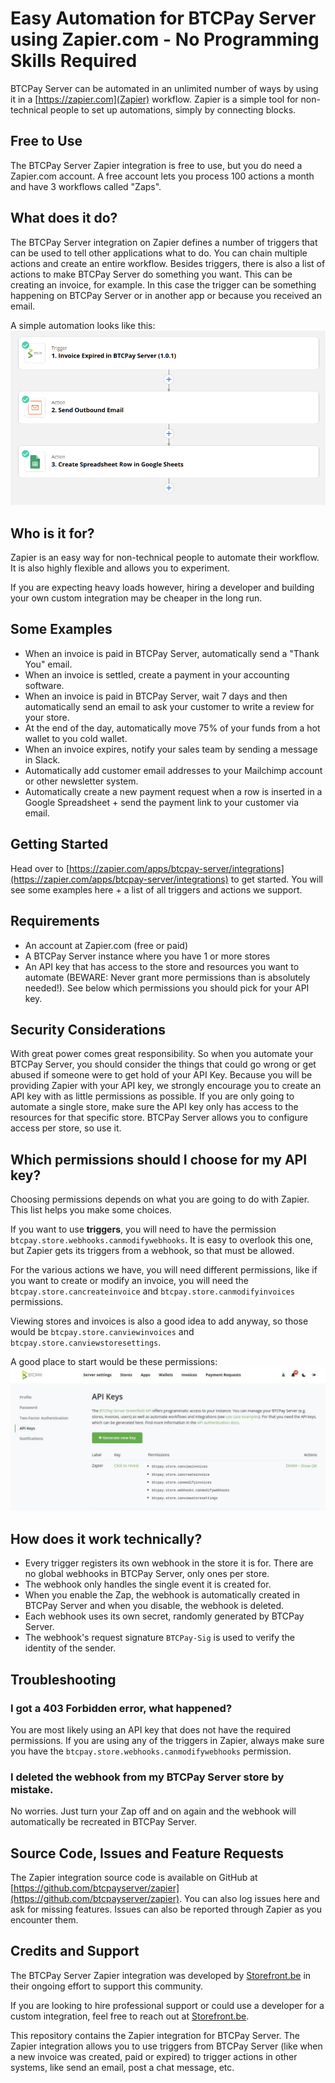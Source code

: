 # Easy Automation for BTCPay Server using Zapier.com - No Programming Skills Required

BTCPay Server can be automated in an unlimited number of ways by using it in a [https://zapier.com](Zapier) workflow.
Zapier is a simple tool for non-technical people to set up automations, simply by connecting blocks.

## Free to Use
The BTCPay Server Zapier integration is free to use, but you do need a Zapier.com account.
A free account lets you process 100 actions a month and have 3 workflows called "Zaps".

## What does it do?
The BTCPay Server integration on Zapier defines a number of triggers that can be used to tell other applications what to do. You can chain multiple actions and create an entire workflow.
Besides triggers, there is also a list of actions to make BTCPay Server do something you want. This can be creating an invoice, for example. In this case the trigger can be something happening on BTCPay Server or in another app or because you received an email.

A simple automation looks like this:
![Sample Workflow in Zapier](./doc/zap-sample1.png)

## Who is it for?
Zapier is an easy way for non-technical people to automate their workflow. It is also highly flexible and allows you to experiment.

If you are expecting heavy loads however, hiring a developer and building your own custom integration may be cheaper in the long run.

## Some Examples
- When an invoice is paid in BTCPay Server, automatically send a "Thank You" email.
- When an invoice is settled, create a payment in your accounting software.
- When an invoice is paid in BTCPay Server, wait 7 days and then automatically send an email to ask your customer to write a review for your store.
- At the end of the day, automatically move 75% of your funds from a hot wallet to you cold wallet.
- When an invoice expires, notify your sales team by sending a message in Slack.
- Automatically add customer email addresses to your Mailchimp account or other newsletter system.
- Automatically create a new payment request when a row is inserted in a Google Spreadsheet + send the payment link to your customer via email.

## Getting Started
Head over to [https://zapier.com/apps/btcpay-server/integrations](https://zapier.com/apps/btcpay-server/integrations) to get started. You will see some examples here + a list of all triggers and actions we support.

## Requirements
- An account at Zapier.com (free or paid)
- A BTCPay Server instance where you have 1 or more stores
- An API key that has access to the store and resources you want to automate (BEWARE: Never grant more permissions than is absolutely needed!). See below which permissions you should pick for your API key.

## Security Considerations
With great power comes great responsibility. So when you automate your BTCPay Server, you should consider the things that could go wrong or get abused if someone were to get hold of your API Key.
Because you will be providing Zapier with your API key, we strongly encourage you to create an API key with as little permissions as possible.
If you are only going to automate a single store, make sure the API key only has access to the resources for that specific store.
BTCPay Server allows you to configure access per store, so use it.

## Which permissions should I choose for my API key?
Choosing permissions depends on what you are going to do with Zapier. This list helps you make some choices.

If you want to use **triggers**, you will need to have the permission `btcpay.store.webhooks.canmodifywebhooks`. It is easy to overlook this one, but Zapier gets its triggers from a webhook, so that must be allowed.

For the various actions we have, you will need different permissions, like if you want to create or modify an invoice, you will need the `btcpay.store.cancreateinvoice` and `btcpay.store.canmodifyinvoices` permissions.

Viewing stores and invoices is also a good idea to add anyway, so those would be `btcpay.store.canviewinvoices` and `btcpay.store.canviewstoresettings`.

A good place to start would be these permissions:
![Example API Permissions](./doc/ExampleApiPermissions.jpeg)


## How does it work technically?
- Every trigger registers its own webhook in the store it is for. There are no global webhooks in BTCPay Server, only ones per store.
- The webhook only handles the single event it is created for.
- When you enable the Zap, the webhook is automatically created in BTCPay Server and when you disable, the webhook is deleted.
- Each webhook uses its own secret, randomly generated by BTCPay Server.
- The webhook's request signature `BTCPay-Sig` is used to verify the identity of the sender.


## Troubleshooting

### I got a 403 Forbidden error, what happened?
You are most likely using an API key that does not have the required permissions. If you are using any of the triggers in Zapier, always make sure you have the `btcpay.store.webhooks.canmodifywebhooks` permission.

### I deleted the webhook from my BTCPay Server store by mistake.
No worries. Just turn your Zap off and on again and the webhook will automatically be recreated in BTCPay Server.


## Source Code, Issues and Feature Requests
The Zapier integration source code is available on GitHub at [https://github.com/btcpayserver/zapier](https://github.com/btcpayserver/zapier).
You can also log issues here and ask for missing features.
Issues can also be reported through Zapier as you encounter them.

## Credits and Support
The BTCPay Server Zapier integration was developed by [Storefront.be](https://www.storefront.be/en/) in their ongoing effort to support this community.

If you are looking to hire professional support or could use a developer for a custom integration, feel free to reach out at [Storefront.be](https://www.storefront.be/en/).

This repository contains the Zapier integration for BTCPay Server.
The Zapier integration allows you to use triggers from BTCPay Server (like when a new invoice was created, paid or expired) to trigger actions in other systems, like send an email, post a chat message, etc.